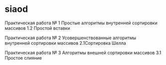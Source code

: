 # siaod
Практическая работа № 1 Простые алгоритмы внутренней сортировки массивов 1.2 Простой вставки

Практическая работа № 2 Усовершенствованные алгоритмы внутренней сортировки массивов 2.1Сортировка Шелла

Практическая работа № 3 Алгоритмы внешней сортировки массивов 3.1 Простое слияние
